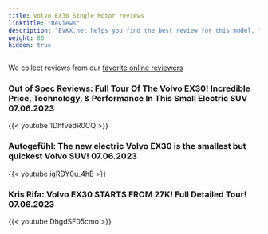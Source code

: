 ```yaml
---
title: Volvo EX30 Single Motor reviews
linktitle: "Reviews"
description: "EVKX.net helps you find the best review for this model. "
weight: 80
hidden: true
---
```

<object type="image/svg+xml" data="../modelnavigation.svg"></object>
We collect reviews from our [favorite online reviewers](/guides/evreviewers/)

### Out of Spec Reviews: Full Tour Of The Volvo EX30! Incredible Price, Technology, & Performance In This Small Electric SUV 07.06.2023

{{< youtube 1DhfvedR0CQ >}}

### Autogefühl: The new electric Volvo EX30 is the smallest but quickest Volvo SUV! 07.06.2023

{{< youtube igRDY0u_4hE >}}

### Kris Rifa: Volvo EX30 STARTS FROM 27K! Full Detailed Tour! 07.06.2023

{{< youtube DhgdSF05cmo >}}

